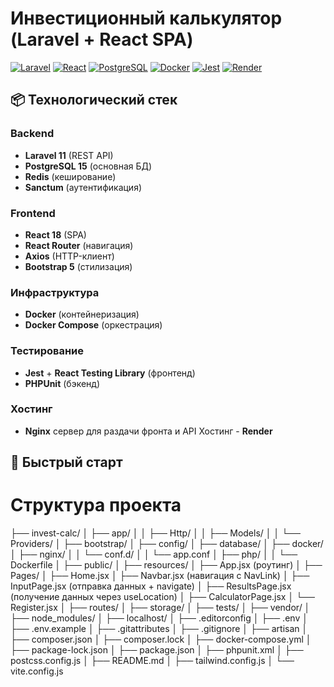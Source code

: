 # Инвестиционный калькулятор (Laravel + React SPA)

[![Laravel](https://img.shields.io/badge/Laravel-FF2D20?style=flat&logo=laravel&logoColor=white)](https://laravel.com)
[![React](https://img.shields.io/badge/React-61DAFB?style=flat&logo=react&logoColor=black)](https://reactjs.org)
[![PostgreSQL](https://img.shields.io/badge/PostgreSQL-4169E1?style=flat&logo=postgresql&logoColor=white)](https://www.postgresql.org)
[![Docker](https://img.shields.io/badge/Docker-2496ED?style=flat&logo=docker&logoColor=white)](https://docker.com)
[![Jest](https://img.shields.io/badge/Jest-C21325?style=flat&logo=jest&logoColor=white)](https://jestjs.io)
[![Render](https://img.shields.io/badge/Render-46E3B7?style=flat&logo=render&logoColor=white)](https://render.com)

## 📦 Технологический стек

### Backend

-   **Laravel 11** (REST API)
-   **PostgreSQL 15** (основная БД)
-   **Redis** (кеширование)
-   **Sanctum** (аутентификация)

### Frontend

-   **React 18** (SPA)
-   **React Router** (навигация)
-   **Axios** (HTTP-клиент)
-   **Bootstrap 5** (стилизация)

### Инфраструктура

-   **Docker** (контейнеризация)
-   **Docker Compose** (оркестрация)

### Тестирование

-   **Jest** + **React Testing Library** (фронтенд)
-   **PHPUnit** (бэкенд)

### Хостинг

-   **Nginx** сервер для раздачи фронта и API Хостинг - **Render**

## 🚀 Быстрый старт

# Структура проекта

├── invest-calc/
│ ├── app/
│ │ ├── Http/
│ │ ├── Models/
│ │ └── Providers/
│ ├── bootstrap/
│ ├── config/
│ ├── database/
│ ├── docker/
│ ├── nginx/
│ │ └── conf.d/
│ │ └── app.conf
│ ├── php/
│ │ └── Dockerfile
│ ├── public/
│ ├── resources/
│ ├── App.jsx (роутинг)
│ ├── Pages/
│ ├── Home.jsx
│ ├── Navbar.jsx (навигация с NavLink)
│ ├── InputPage.jsx (отправка данных + navigate)
│ ├── ResultsPage.jsx (получение данных через useLocation)
│ ├── CalculatorPage.jsx
│ └── Register.jsx
│ ├── routes/
│ ├── storage/
│ ├── tests/
│ ├── vendor/
│ ├── node_modules/
│ ├── localhost/
│ ├── .editorconfig
│ ├── .env
│ ├── .env.example
│ ├── .gitattributes
│ ├── .gitignore
│ ├── artisan
│ ├── composer.json
│ ├── composer.lock
│ ├── docker-compose.yml
│ ├── package-lock.json
│ ├── package.json
│ ├── phpunit.xml
│ ├── postcss.config.js
│ ├── README.md
│ ├── tailwind.config.js
│ └── vite.config.js
